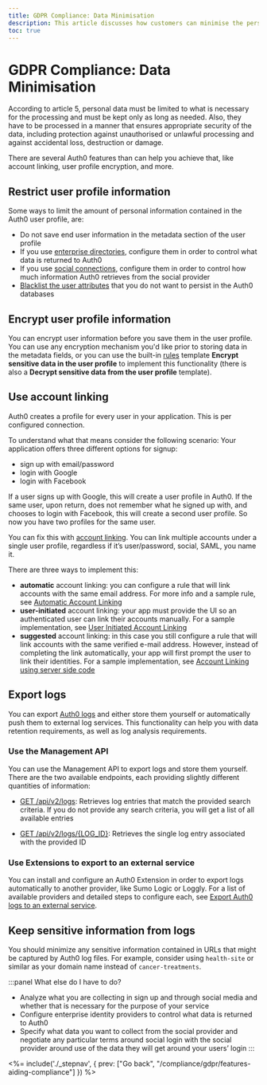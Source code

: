 ```yaml
---
title: GDPR Compliance: Data Minimisation
description: This article discusses how customers can minimise the personal data they collect for processing and ensure their security
toc: true
---
```

# GDPR Compliance: Data Minimisation

According to article 5, personal data must be limited to what is necessary for the processing and must be kept only as long as needed. Also, they have to be processed in a manner that ensures appropriate security of the data, including protection against unauthorised or unlawful processing and against accidental loss, destruction or damage.

There are several Auth0 features than can help you achieve that, like account linking, user profile encryption, and more.

## Restrict user profile information

Some ways to limit the amount of personal information contained in the Auth0 user profile, are:

- Do not save end user information in the metadata section of the user profile
- If you use [enterprise directories](/identityproviders#enterprise), configure them in order to control what data is returned to Auth0
- If you use [social connections](/identityproviders#social), configure them in order to control how much information Auth0 retrieves from the social provider
- [Blacklist the user attributes](/security/blacklisting-attributes) that you do not want to persist in the Auth0 databases

## Encrypt user profile information

You can encrypt user information before you save them in the user profile. You can use any encryption mechanism you'd like prior to storing data in the metadata fields, or you can use the built-in [rules](/rules) template **Encrypt sensitive data in the user profile** to implement this functionality (there is also a **Decrypt sensitive data from the user profile** template).

## Use account linking

Auth0 creates a profile for every user in your application. This is per configured connection.

To understand what that means consider the following scenario: Your application offers three different options for signup:
- sign up with email/password
- login with Google
- login with Facebook

If a user signs up with Google, this will create a user profile in Auth0. If the same user, upon return, does not remember what he signed up with, and chooses to login with Facebook, this will create a second user profile. So now you have two profiles for the same user.

You can fix this with [account linking](/link-accounts). You can link multiple accounts under a single user profile, regardless if it’s user/password, social, SAML, you name it.

There are three ways to implement this:
- **automatic** account linking: you can configure a rule that will link accounts with the same email address. For more info and a sample rule, see [Automatic Account Linking](/link-accounts#automatic-account-linking)
- **user-initiated** account linking: your app must provide the UI so an authenticated user can link their accounts manually. For a sample implementation, see [User Initiated Account Linking](/link-accounts/user-initiated-linking)
- **suggested** account linking: in this case you still configure a rule that will link accounts with the same verified e-mail address. However, instead of completing the link automatically, your app will first prompt the user to link their identities. For a sample implementation, see [Account Linking using server side code](/link-accounts/suggested-linking)

## Export logs

You can export [Auth0 logs](/logs) and either store them yourself or automatically push them to external log services. This functionality can help you with data retention requirements, as well as log analysis requirements.

### Use the Management API

You can use the Management API to export logs and store them yourself. There are the two available endpoints, each providing slightly different quantities of information:

- [GET /api/v2/logs](/api/management/v2#!/Logs/get_logs): Retrieves log entries that match the provided search criteria. If you do not provide any search criteria, you will get a list of all available entries


- [GET /api/v2/logs/{LOG_ID}](/api/management/v2#!/Logs/get_logs_by_id): Retrieves the single log entry associated with the provided ID

### Use Extensions to export to an external service

You can install and configure an Auth0 Extension in order to export logs automatically to another provider, like Sumo Logic or Loggly. For a list of available providers and detailed steps to configure each, see [Export Auth0 logs to an external service](/extensions#export-auth0-logs-to-an-external-service).


## Keep sensitive information from logs

You should minimize any sensitive information contained in URLs that might be captured by Auth0 log files. For example, consider using `health-site` or similar as your domain name instead of `cancer-treatments`.

:::panel What else do I have to do?
- Analyze what you are collecting in sign up and through social media and whether that is necessary for the purpose of your service
- Configure enterprise identity providers to control what data is returned to Auth0
- Specify what data you want to collect from the social provider and negotiate any particular terms around social login with the social provider around use of the data they will get around your users’ login
:::

<%= include('./_stepnav', {
 prev: ["Go back", "/compliance/gdpr/features-aiding-compliance"]
}) %>